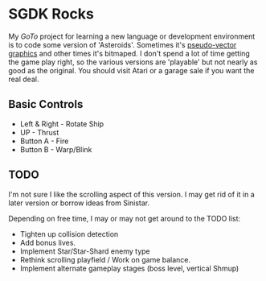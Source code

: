 # SGDK Rocks

My *GoTo* project for learning a new language or development environment
is to code some version of 'Asteroids'. Sometimes it's [pseudo-vector graphics](https://greggallardo.com/Toys/SpaceRocksCS)
and other times it's bitmaped. I don't spend a lot of time getting
the game play right, so the various versions are 'playable' but not
nearly as good as the original. You should visit Atari or a garage sale
if you want the real deal.


## Basic Controls
* Left & Right - Rotate Ship
* UP - Thrust
* Button A - Fire
* Button B - Warp/Blink


## TODO
I'm not sure I like the scrolling aspect of this version. I may get rid 
of it in a later version or borrow ideas from Sinistar.

Depending on free time, I may or may not get around to the TODO list:
* Tighten up collision detection
* Add bonus lives.
* Implement Star/Star-Shard enemy type
* Rethink scrolling playfield / Work on game balance.
* Implement alternate gameplay stages (boss level, vertical Shmup)




